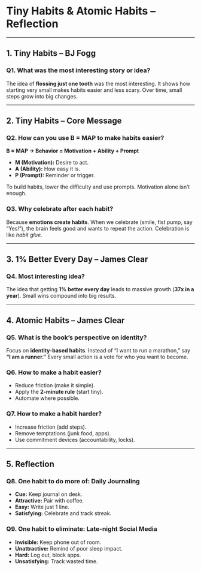 # Tiny Habits & Atomic Habits – Reflection

---

## 1. Tiny Habits – BJ Fogg

### Q1. What was the most interesting story or idea?
The idea of **flossing just one tooth** was the most interesting. It shows how starting very small makes habits easier and less scary. Over time, small steps grow into big changes.

---

## 2. Tiny Habits – Core Message

### Q2. How can you use B = MAP to make habits easier?
**B = MAP → Behavior = Motivation + Ability + Prompt**

- **M (Motivation):** Desire to act.  
- **A (Ability):** How easy it is.  
- **P (Prompt):** Reminder or trigger.  

To build habits, lower the difficulty and use prompts. Motivation alone isn’t enough.

### Q3. Why celebrate after each habit?
Because **emotions create habits**. When we celebrate (smile, fist pump, say “Yes!”), the brain feels good and wants to repeat the action. Celebration is like *habit glue*.

---

## 3. 1% Better Every Day – James Clear

### Q4. Most interesting idea?
The idea that getting **1% better every day** leads to massive growth (**37x in a year**). Small wins compound into big results.

---

## 4. Atomic Habits – James Clear

### Q5. What is the book’s perspective on identity?
Focus on **identity-based habits**. Instead of “I want to run a marathon,” say **“I am a runner.”** Every small action is a vote for who you want to become.

### Q6. How to make a habit easier?
- Reduce friction (make it simple).  
- Apply the **2-minute rule** (start tiny).  
- Automate where possible.  

### Q7. How to make a habit harder?
- Increase friction (add steps).  
- Remove temptations (junk food, apps).  
- Use commitment devices (accountability, locks).  

---

## 5. Reflection

### Q8. One habit to do more of: **Daily Journaling**
- **Cue:** Keep journal on desk.  
- **Attractive:** Pair with coffee.  
- **Easy:** Write just 1 line.  
- **Satisfying:** Celebrate and track streak.  

### Q9. One habit to eliminate: **Late-night Social Media**
- **Invisible:** Keep phone out of room.  
- **Unattractive:** Remind of poor sleep impact.  
- **Hard:** Log out, block apps.  
- **Unsatisfying:** Track wasted time.  

